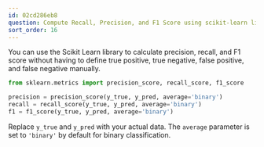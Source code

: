 ```yaml
---
id: 02cd286eb8
question: Compute Recall, Precision, and F1 Score using scikit-learn library
sort_order: 16
---
```


You can use the Scikit Learn library to calculate precision, recall, and F1 score without having to define true positive, true negative, false positive, and false negative manually.

```python
from sklearn.metrics import precision_score, recall_score, f1_score

precision = precision_score(y_true, y_pred, average='binary')
recall = recall_score(y_true, y_pred, average='binary')
f1 = f1_score(y_true, y_pred, average='binary')
```

Replace `y_true` and `y_pred` with your actual data. The `average` parameter is set to `'binary'` by default for binary classification.